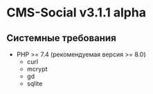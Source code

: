 # CMS-Social v3.1.1 alpha

## Системные требования 

- PHP >= 7.4 (рекомендуемая версия >= 8.0)
  - curl
  - mcrypt
  - gd
  - sqlite
